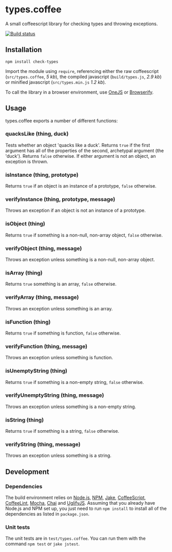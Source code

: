 # types.coffee

A small coffeescript library for checking types and throwing exceptions.

[![Build status][ci-image]][ci-status]

## Installation

`npm install check-types`

Import the module using `require`, referencing either
the raw coffeescript (`src/types.coffee`, *5 kb*), the
compiled javascript (`build/types.js`, *2.9 kb*) or
minified javascript (`src/types.min.js` *1.2 kb*).

To call the library in a browser environment, use [OneJS]
or [Browserify].

## Usage

types.coffee exports a number of different functions:

### quacksLike (thing, duck)

Tests whether an object 'quacks like a duck'. Returns `true`
if the first argument has all of the properties of the second,
archetypal argument (the 'duck'). Returns `false` otherwise.
If either argument is not an object, an exception is thrown.

### isInstance (thing, prototype)

Returns `true` if an object is an instance of a prototype,
`false` otherwise.

### verifyInstance (thing, prototype, message)

Throws an exception if an object is not an instance of a
prototype.

### isObject (thing)

Returns `true` if something is a non-null, non-array object,
`false` otherwise.

### verifyObject (thing, message)

Throws an exception unless something is a non-null, non-array
object.

### isArray (thing)

Returns `true` something is an array, `false` otherwise.

### verifyArray (thing, message)

Throws an exception unless something is an array.

### isFunction (thing)

Returns `true` if something is function, `false` otherwise.

### verifyFunction (thing, message)

Throws an exception unless something is function.

### isUnemptyString (thing)

Returns `true` if something is a non-empty string, `false`
otherwise.

### verifyUnemptyString (thing, message)

Throws an exception unless something is a non-empty string.

### isString (thing)

Returns `true` if something is a string, `false` otherwise.

### verifyString (thing, message)

Throws an exception unless something is a string.

## Development

### Dependencies

The build environment relies on [Node.js][node], [NPM], [Jake],
[CoffeeScript], [CoffeeLint], [Mocha], [Chai] and [UglifyJS].
Assuming that you already have Node.js and NPM set up, you just
need to run `npm install` to install all of the dependencies as
listed in `package.json`.

### Unit tests

The unit tests are in `test/types.coffee`. You can run them
with the command `npm test` or `jake jstest`.

[ci-image]: https://secure.travis-ci.org/philbooth/vagueTime.js.png?branch=master
[ci-status]: http://travis-ci.org/#!/philbooth/vagueTime.js
[onejs]: https://github.com/azer/onejs
[browserify]: https://github.com/substack/node-browserify
[node]: http://nodejs.org/
[npm]: https://npmjs.org/
[jake]: https://github.com/mde/jake
[coffeescript]: http://coffeescript.org/
[coffeelint]: https://github.com/clutchski/coffeelint
[mocha]: http://visionmedia.github.com/mocha
[chai]: http://chaijs.com/
[uglifyjs]: https://github.com/mishoo/UglifyJS


